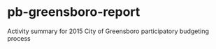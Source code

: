 # pb-greensboro-report
Activity summary for 2015 City of Greensboro participatory budgeting process
